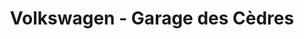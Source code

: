 ---
title: "Volkswagen - Garage des Cèdres"
url: /gretz-armainvilliers/volkswagen-garage-des-cedres/
shop: voiture
---